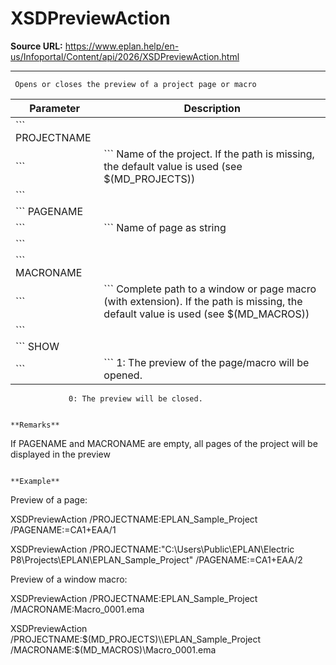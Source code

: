 # XSDPreviewAction

**Source URL:** https://www.eplan.help/en-us/Infoportal/Content/api/2026/XSDPreviewAction.html

---

```
 Opens or closes the preview of a project page or macro

```

| Parameter | Description |
| --- | --- |
| ``` PROJECTNAME
 ``` | ``` Name of the project. If the path is missing, the default value is used (see $(MD_PROJECTS))
 ``` |
| ``` PAGENAME
 ``` | ``` Name of page as string
 ``` |
| ``` MACRONAME
 ``` | ``` Complete path to a window or page macro (with extension). If the path is missing, the default value is used (see $(MD_MACROS))
 ``` |
| ``` SHOW
 ``` | ``` 1: The preview of the page/macro will be opened.
                 0: The preview will be closed.
 ``` |

**Remarks**

```
 If PAGENAME and MACRONAME are empty, all pages of the project will be displayed in the preview

```

**Example**

```
 Preview of a page:

 XSDPreviewAction /PROJECTNAME:EPLAN_Sample_Project /PAGENAME:=CA1+EAA/1

 XSDPreviewAction /PROJECTNAME:"C:\\Users\\Public\\EPLAN\\Electric P8\\Projects\\EPLAN\\EPLAN_Sample_Project" /PAGENAME:=CA1+EAA/2

 Preview of a window macro:

 XSDPreviewAction /PROJECTNAME:EPLAN_Sample_Project /MACRONAME:Macro_0001.ema

 XSDPreviewAction /PROJECTNAME:$(MD_PROJECTS)\\EPLAN_Sample_Project /MACRONAME:$(MD_MACROS)\\Macro_0001.ema

```